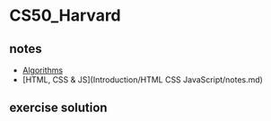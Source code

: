 # CS50_Harvard
## notes
- [Algorithms](Introduction/Algorithms/notes.md)
- [HTML, CSS & JS](Introduction/HTML CSS JavaScript/notes.md)
## exercise solution
